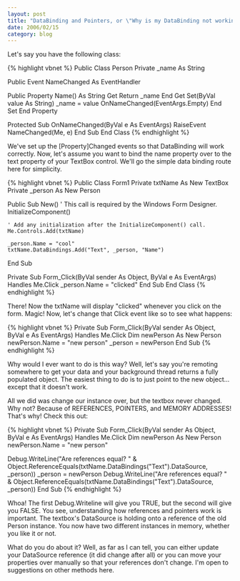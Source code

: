```yaml
---
layout: post
title: "DataBinding and Pointers, or \"Why is my DataBinding not working?\""
date: 2006/02/15
category: blog
---
```


Let's say you have the following class:

{% highlight vbnet %}
Public Class Person
  Private _name As String

  Public Event NameChanged As EventHandler

  Public Property Name() As String
    Get
      Return _name
    End Get
    Set(ByVal value As String)
      _name = value
      OnNameChanged(EventArgs.Empty)
    End Set
  End Property

  Protected Sub OnNameChanged(ByVal e As EventArgs)
    RaiseEvent NameChanged(Me, e)
  End Sub
End Class
{% endhighlight %}

We've set up the [Property]Changed events so that DataBinding will work correctly. Now, let's assume you want to bind the name property over to the text property of your TextBox control. We'll go the simple data binding route here for simplicity.

{% highlight vbnet %}
Public Class Form1
  Private txtName As New TextBox
  Private _person As New Person

  Public Sub New()
    ' This call is required by the Windows Form Designer.
    InitializeComponent()

    ' Add any initialization after the InitializeComponent() call.
    Me.Controls.Add(txtName)

    _person.Name = "cool"
    txtName.DataBindings.Add("Text", _person, "Name")
  End Sub

  Private Sub Form_Click(ByVal sender As Object, ByVal e As EventArgs) Handles Me.Click
    _person.Name = "clicked"
  End Sub
End Class
{% endhighlight %}

There! Now the txtName will display "clicked" whenever you click on the form. Magic! Now, let's change that Click event like so to see what happens:

{% highlight vbnet %}
Private Sub Form_Click(ByVal sender As Object, ByVal e As EventArgs) Handles Me.Click
  Dim newPerson As New Person
  newPerson.Name = "new person"
  _person = newPerson
End Sub
{% endhighlight %}

Why would I ever want to do is this way? Well, let's say you're remoting somewhere to get your data and your background thread returns a fully populated object. The easiest thing to do is to just point to the new object... except that it doesn't work.

All we did was change our instance over, but the textbox never changed. Why not? Because of REFERENCES, POINTERS, and MEMORY ADDRESSES! That's why! Check this out:

{% highlight vbnet %}
Private Sub Form_Click(ByVal sender As Object, ByVal e As EventArgs) Handles Me.Click
  Dim newPerson As New Person
  newPerson.Name = "new person"

  Debug.WriteLine("Are references equal? " & Object.ReferenceEquals(txtName.DataBindings("Text").DataSource, _person))
  _person = newPerson
  Debug.WriteLine("Are references equal? " & Object.ReferenceEquals(txtName.DataBindings("Text").DataSource, _person))
End Sub
{% endhighlight %}

Whoa! The first Debug.Writeline will give you TRUE, but the second will give you FALSE. You see, understanding how references and pointers work is important. The textbox's DataSource is holding onto a reference of the old Person instance. You now have two different instances in memory, whether you like it or not.

What do you do about it? Well, as far as I can tell, you can either update your DataSource reference (it did change after all) or you can move your properties over manually so that your references don't change. I'm open to suggestions on other methods here.

